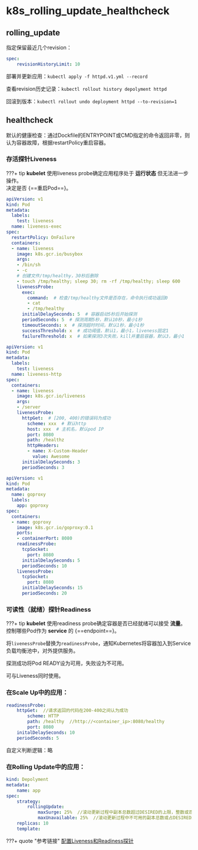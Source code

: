 # k8s_rolling_update_healthcheck

## rolling_update

指定保留最近几个revision：

```yaml
spec:
    revisionHistoryLimit: 10
```

部署并更新应用：`kubectl apply -f httpd.v1.yml --record`

查看revision历史记录：`kubectl rollout history depolyment httpd`

回滚到版本：`kubectl rollout undo deployment httpd --to-revision=1`

## healthcheck

默认的健康检查：通过Dockfile的ENTRYPOINT或CMD指定的命令返回非零，则认为容器故障，根据restartPolicy重启容器。

### 存活探针Liveness

???+ tip
    **kubelet** 使用liveness probe确定应用程序处于 **运行状态** 但无法进一步操作。  
    决定是否 {==重启Pod==}。

```yaml tab="通过命令探测" hl_lines="17"
apiVersion: v1
kind: Pod
metadata:
  labels:
    test: liveness
  name: liveness-exec
spec:
  restartPolicy: OnFailure
  containers:
  - name: liveness
    image: k8s.gcr.io/busybox
    args:
    - /bin/sh
    - -c
    # 创建文件/tmp/healthy，30秒后删除
    - touch /tmp/healthy; sleep 30; rm -rf /tmp/healthy; sleep 600
    livenessProbe:
      exec:
        command:  # 检查/tmp/healthy文件是否存在，命令执行成功返回0
        - cat
        - /tmp/healthy
      initialDelaySeconds: 5  # 容器启动5秒后开始探测
      periodSeconds: 5  # 探测周期5秒，默认10秒，最小1秒
      timeoutSeconds: x  # 探测超时时间，默认1秒，最小1秒
      successThreshold: x  # 成功阈值，默认1，最小1，liveness固定1
      failureThreshold: x  # 如果探测3次失败，kill并重启容器，默认3，最小1
```

```yaml tab="通过GET请求探测" hl_lines="14"
apiVersion: v1
kind: Pod
metadata:
  labels:
    test: liveness
  name: liveness-http
spec:
  containers:
  - name: liveness
    image: k8s.gcr.io/liveness
    args:
    - /server
    livenessProbe:
      httpGet:  # [200, 400)的错误码为成功
        scheme: xxx  # 默认http
        host: xxx  # 主机名，默认pod IP
        port: 8080
        path: /healthz
        httpHeaders:
        - name: X-Custom-Header
          value: Awesome
      initialDelaySeconds: 3
      periodSeconds: 3
```

```yaml tab="TCP Socket探测" hl_lines="13 18"
apiVersion: v1
kind: Pod
metadata:
  name: goproxy
  labels:
    app: goproxy
spec:
  containers:
  - name: goproxy
    image: k8s.gcr.io/goproxy:0.1
    ports:
    - containerPort: 8080
    readinessProbe:
      tcpSocket:
        port: 8080
      initialDelaySeconds: 5
      periodSeconds: 10
    livenessProbe:
      tcpSocket:
        port: 8080
      initialDelaySeconds: 15
      periodSeconds: 20
```


### 可读性（就绪）探针Readiness

???+ tip
    **kubelet** 使用readiness probe确定容器是否已经就绪可以接受 **流量**。  
    控制哪些Pod作为 **service** 的 {==endpoint==}。

将`livenessProbe`替换为`readinessProbe`，通知Kubernetes将容器加入到Service负载均衡池中，对外提供服务。

探测成功将Pod READY设为可用，失败设为不可用。

可与Liveness同时使用。


### 在Scale Up中的应用：

```yaml
readinessProbe:
    httpGet:  //请求返回的代码在200-400之间认为成功
        scheme: HTTP
        path: /healthy  //http://<container_ip>:8080/healthy
        port: 8080
    initalDelaySeconds: 10
    periodSeconds: 5
```

自定义判断逻辑：略


### 在Rolling Update中的应用：

```yaml
kind: Depolyment
metadata:
    name: app
spec:
    strategy:
        rollingUpdate:
            maxSurge: 25%  //滚动更新过程中副本总数超过DESIRED的上限，整数或百分比向上取整
            maxUnavailable: 25%  //滚动更新过程中不可用的副本总数或占DESIRED的最大比例，整数或百分比向下取整
    replicas: 10
    template:
```


???+ quote "参考链接"
    [配置Liveness和Readiness探针](https://k8smeetup.github.io/docs/tasks/configure-pod-container/configure-liveness-readiness-probes/)
